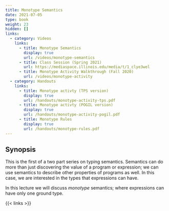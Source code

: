 ```yaml
---
title: Monotype Semantics
date: 2021-07-05
type: book
weight: 23
hidden: []
links:
  - category: Videos
    links:
      - title: Monotype Semantics
        display: true
        url: /videos/monotype-semantics
      - title: Class Session (Spring 2021)
        url: https://mediaspace.illinois.edu/media/t/1_clye3wel
      - title: Monotype Activity Walkthrough (Fall 2020)
        url: /videos/monotype-activity
  - category: Handouts
    links:
      - title: Monotype activty (TPS version)
        display: true
        url: /handouts/monotype-activity-tps.pdf
      - title: Monotype activty (POGIL version)
        display: true
        url: /handouts/monotype-activity-pogil.pdf
      - title: Monotype Rules
        display: true
        url: /handouts/monotype-rules.pdf
---
```


## Synopsis

This is the first of a two part series on typing semantics.  Semantics can do
more than just discovering the value of a program or expression; we can use
semantics to describe other properties of programs as well.  In this case,
we are interested in the types that expressions can have.

In this lecture we will discuss *monotype* semantics; where expressions can
have only one ground type.

{{< links >}}
